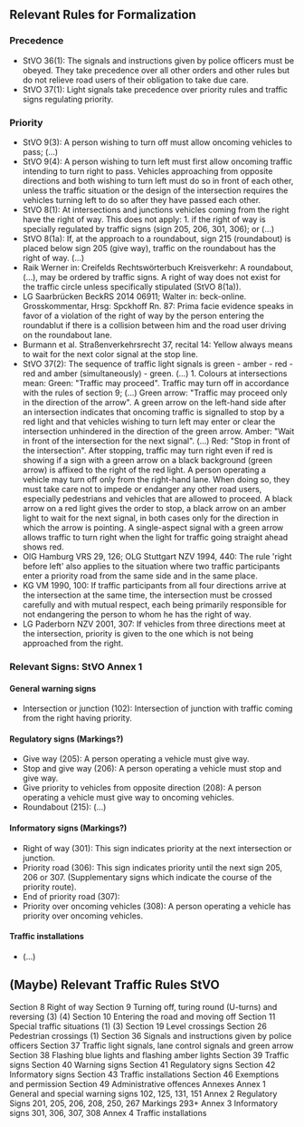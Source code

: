 ## Relevant Rules for Formalization

### Precedence
* StVO 36(1): The signals and instructions given by police officers must be obeyed. They take
  precedence over all other orders and other rules but do not relieve road users of their obligation
  to take due care.
* StVO 37(1): Light signals take precedence over priority rules and traffic signs regulating
  priority.

### Priority
* StVO 9(3): A person wishing to turn off must allow oncoming vehicles to pass; (...)
* StVO 9(4): A person wishing to turn left must first allow oncoming traffic intending to turn right
  to pass. Vehicles approaching from opposite directions and both wishing to turn left must do so in
  front of each other, unless the traffic situation or the design of the intersection requires the
  vehicles turning left to do so after they have passed each other.
* StVO 8(1): At intersections and junctions vehicles coming from the right have the right of way.
  This does not apply: 1. if the right of way is specially regulated by traffic signs (sign 205,
  206, 301, 306); or (...)
* StVO 8(1a): If, at the approach to a roundabout, sign 215 (roundabout) is placed below sign 205
  (give way), traffic on the roundabout has the right of way. (...)
* Raik Werner in: Creifelds Rechtswörterbuch Kreisverkehr: A roundabout, (...), may be ordered by
  traffic signs. A right of way does not exist for the traffic circle unless specifically stipulated
  (StVO 8(1a)).
* LG Saarbrücken BeckRS 2014 06911; Walter in: beck-online. Grosskommentar, Hrsg: Spckhoff Rn. 87:
  Prima facie evidence speaks in favor of a violation of the right of way by the person entering the
  roundablut if there is a collision between him and the road user driving on the roundabout lane.
* Burmann et al. Straßenverkehrsrecht 37, recital 14: Yellow always means to wait for the next color
  signal at the stop line.
* StVO 37(2): The sequence of traffic light signals is green - amber - red - red and amber
  (simultaneously) - green. (...) 1. Colours at intersections mean: Green: "Traffic may proceed".
  Traffic may turn off in accordance with the rules of section 9; (...) Green arrow: "Traffic may
  proceed only in the direction of the arrow". A green arrow on the left-hand side after an
  intersection indicates that oncoming traffic is signalled to stop by a red light and that vehicles
  wishing to turn left may enter or clear the intersection unhindered in the direction of the green
  arrow. Amber: "Wait in front of the intersection for the next signal". (...) Red: "Stop in front
  of the intersection". After stopping, traffic may turn right even if red is showing if a sign with
  a green arrow on a black background (green arrow) is affixed to the right of the red light. A
  person operating a vehicle may turn off only from the right-hand lane. When doing so, they must
  take care not to impede or endanger any other road users, especially pedestrians and vehicles that
  are allowed to proceed. A black arrow on a red light gives the order to stop, a black arrow on an
  amber light to wait for the next signal, in both cases only for the direction in which the arrow
  is pointing. A single-aspect signal with a green arrow allows traffic to turn right when the light
  for traffic going straight ahead shows red.
* OlG Hamburg VRS 29, 126; OLG Stuttgart NZV 1994, 440: The rule 'right before left' also applies to
  the situation where two traffic participants enter a priority road from the same side and in the
  same place.
* KG VM 1990, 100: If traffic participants from all four directions arrive at the intersection at
  the same time, the intersection must be crossed carefully and with mutual respect, each being
  primarily responsible for not endangering the person to whom he has the right of way.
* LG Paderborn NZV 2001, 307: If vehicles from three directions meet at the intersection, priority
  is given to the one which is not being approached from the right.

### Relevant Signs: StVO Annex 1
#### General warning signs
* Intersection or junction (102): Intersection of junction with traffic coming from the right having priority.
#### Regulatory signs (Markings?)
* Give way (205): A person operating a vehicle must give way.
* Stop and give way (206): A person operating a vehicle must stop and give way.
* Give priority to vehicles from opposite direction (208): A person operating a vehicle must give
  way to oncoming vehicles.
* Roundabout (215): (...)
#### Informatory signs (Markings?)
* Right of way (301): This sign indicates priority at the next intersection or junction.
* Priority road (306): This sign indicates priority until the next sign 205, 206 or 307.
  (Supplementary signs which indicate the course of the priority route).
* End of priority road (307):
* Priority over oncoming vehicles (308): A person operating a vehicle has priority over oncoming
  vehicles.
#### Traffic installations
* (...)

## (Maybe) Relevant Traffic Rules StVO
Section 8 Right of way
Section 9 Turning off, turing round (U-turns) and reversing
  (3) (4)
Section 10 Entering the road and moving off
Section 11 Special traffic situations
  (1) (3)
Section 19 Level crossings
Section 26 Pedestrian crossings
  (1)
Section 36 Signals and instructions given by police officers
Section 37 Traffic light signals, lane control signals and green arrow
Section 38 Flashing blue lights and flashing amber lights
Section 39 Traffic signs
Section 40 Warning signs
Section 41 Regulatory signs
Section 42 Informatory signs
Section 43 Traffic installations
Section 46 Exemptions and permission
Section 49 Administrative offences
Annexes
  Annex 1 General and special warning signs
    102, 125, 131, 151
  Annex 2 Regulatory Signs
    201, 205, 206, 208, 250, 267
    Markings 293+
  Annex 3 Informatory signs
    301, 306, 307, 308
  Annex 4 Traffic installations

